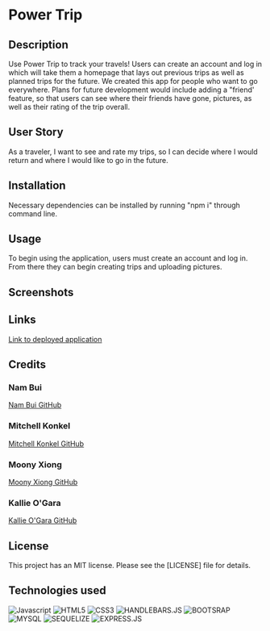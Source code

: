 # Power Trip

## Description
Use Power Trip to track your travels! Users can create an account and log in which will take them a homepage that lays out previous trips as well as planned trips for the future. We created this app for people who want to go everywhere. Plans for future development would include adding a "friend' feature, so that users can see where their friends have gone, pictures, as well as their rating of the trip overall.

## User Story
As a traveler, I want to see and rate my trips, so I can decide where I would return and where I would like to go in the future.

## Installation
Necessary dependencies can be installed by running "npm i" through command line.

## Usage
To begin using the application, users must create an account and log in. From there they can begin creating trips and uploading pictures.

## Screenshots

## Links
[Link to deployed application](https://power-trip.herokuapp.com/)

## Credits
### Nam Bui
[Nam Bui GitHub](https://github.com/nambui17)
### Mitchell Konkel
[Mitchell Konkel GitHub](https://github.com/mjkonkel)
### Moony Xiong
[Moony Xiong GitHub](https://github.com/mxiong22)
### Kallie O'Gara
[Kallie O'Gara GitHub](https://github.com/kallieog)

## License
This project has an MIT license. Please see the [LICENSE] file for details.

## Technologies used
![Javascript](https://img.shields.io/badge/JavaScript-323330?style=for-the-badge&logo=javascript&logoColor=F7DF1E)
![HTML5](https://img.shields.io/badge/HTML5-E34F26?style=for-the-badge&logo=html5&logoColor=white)
![CSS3](https://img.shields.io/badge/CSS3-1572B6?style=for-the-badge&logo=css3&logoColor=white)
![HANDLEBARS.JS](https://img.shields.io/badge/Handlebars.js-000000.svg?style=for-the-badge&logo=handlebarsdotjs&logoColor=white)
![BOOTSRAP](https://img.shields.io/badge/Bootstrap-7952B3.svg?style=for-the-badge&logo=Bootstrap&logoColor=white)
![MYSQL](https://img.shields.io/badge/MySQL-4479A1.svg?style=for-the-badge&logo=MySQL&logoColor=white)
![SEQUELIZE](https://img.shields.io/badge/Sequelize-52B0E7.svg?style=for-the-badge&logo=Sequelize&logoColor=white)
![EXPRESS.JS](https://img.shields.io/badge/Express.js-000000?style=for-the-badge&logo=express&logoColor=white)
